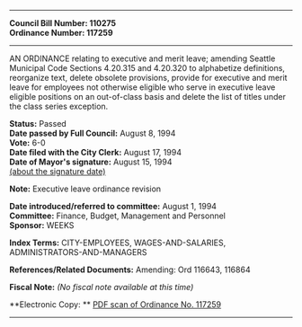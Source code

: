 * * * * *  
  
**Council Bill Number: [](#h0)[](#h2)110275**   
**Ordinance Number: 117259**  
  
* * * * *  
  
AN ORDINANCE relating to executive and merit leave; amending Seattle Municipal Code Sections 4.20.315 and 4.20.320 to alphabetize definitions, reorganize text, delete obsolete provisions, provide for executive and merit leave for employees not otherwise eligible who serve in executive leave eligible positions on an out-of-class basis and delete the list of titles under the class series exception.  
  
**Status:** Passed   
**Date passed by Full Council:** August 8, 1994   
**Vote:** 6-0   
**Date filed with the City Clerk:** August 17, 1994   
**Date of Mayor's signature:** August 15, 1994   
[(about the signature date)](/~public/approvaldate.htm)   
  
**Note:** Executive leave ordinance revision  
  
  
**Date introduced/referred to committee:** August 1, 1994   
**Committee:** Finance, Budget, Management and Personnel   
**Sponsor:** WEEKS   
  
**Index Terms:** CITY-EMPLOYEES, WAGES-AND-SALARIES, ADMINISTRATORS-AND-MANAGERS  
  
**References/Related Documents:** Amending: Ord 116643, 116864  
  
**Fiscal Note:** *(No fiscal note available at this time)*  
  
**Electronic Copy: ** [PDF scan of Ordinance No. 117259](/~archives/Ordinances/Ord_117259.pdf)  
  
* * * * *  
